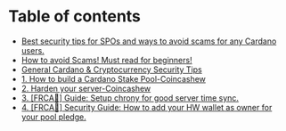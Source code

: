 # Table of contents

* [Best security tips for SPOs and ways to avoid scams for any Cardano users.](README.md)
* [How to avoid Scams! Must read for beginners!](avoid-scams.md)
* [General Cardano & Cryptocurrency Security Tips](general-cardano-and-cryptocurrency-security-tips.md)
* [1. How to build a Cardano Stake Pool-Coincashew](https://www.coincashew.com/coins/overview-ada/guide-how-to-build-a-haskell-stakepool-node)
* [2. Harden your server-Coincashew](2.-harden-your-server.md)
* [3. \[FRCA🍁\] Guide: Setup chrony for good server time sync.](how-to-setup-chrony.md)
* [4. \[FRCA🍁\] Security Guide: How to add your HW wallet as owner for your pool pledge.](readme.md)
